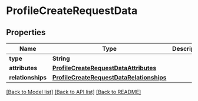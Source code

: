 # ProfileCreateRequestData

## Properties
Name | Type | Description | Notes
------------ | ------------- | ------------- | -------------
**type** | **String** |  | 
**attributes** | [**ProfileCreateRequestDataAttributes**](ProfileCreateRequestDataAttributes.md) |  | 
**relationships** | [**ProfileCreateRequestDataRelationships**](ProfileCreateRequestDataRelationships.md) |  | 

[[Back to Model list]](../README.md#documentation-for-models) [[Back to API list]](../README.md#documentation-for-api-endpoints) [[Back to README]](../README.md)


